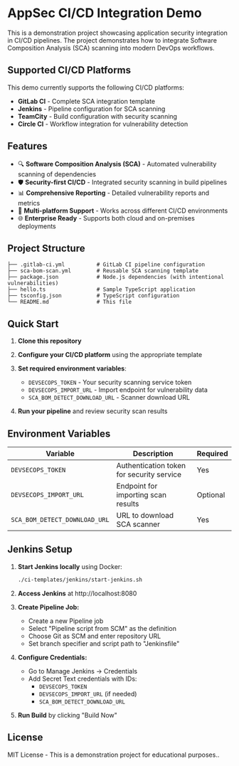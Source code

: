 # AppSec CI/CD Integration Demo

This is a demonstration project showcasing application security integration in CI/CD pipelines. The project demonstrates how to integrate Software Composition Analysis (SCA) scanning into modern DevOps workflows.

## Supported CI/CD Platforms

This demo currently supports the following CI/CD platforms:

- **GitLab CI** - Complete SCA integration template
- **Jenkins** - Pipeline configuration for SCA scanning
- **TeamCity** - Build configuration with security scanning
- **Circle CI** - Workflow integration for vulnerability detection

## Features

- 🔍 **Software Composition Analysis (SCA)** - Automated vulnerability scanning of dependencies
- 🛡️ **Security-first CI/CD** - Integrated security scanning in build pipelines
- 📊 **Comprehensive Reporting** - Detailed vulnerability reports and metrics
- 🔧 **Multi-platform Support** - Works across different CI/CD environments
- 🌐 **Enterprise Ready** - Supports both cloud and on-premises deployments

## Project Structure

```
├── .gitlab-ci.yml          # GitLab CI pipeline configuration
├── sca-bom-scan.yml        # Reusable SCA scanning template
├── package.json            # Node.js dependencies (with intentional vulnerabilities)
├── hello.ts                # Sample TypeScript application
├── tsconfig.json           # TypeScript configuration
└── README.md               # This file
```

## Quick Start

1. **Clone this repository**
2. **Configure your CI/CD platform** using the appropriate template
3. **Set required environment variables**:
   - `DEVSECOPS_TOKEN` - Your security scanning service token
   - `DEVSECOPS_IMPORT_URL` - Import endpoint for vulnerability data
   - `SCA_BOM_DETECT_DOWNLOAD_URL` - Scanner download URL

4. **Run your pipeline** and review security scan results

## Environment Variables

| Variable | Description | Required |
|----------|-------------|---------|
| `DEVSECOPS_TOKEN` | Authentication token for security service | Yes |
| `DEVSECOPS_IMPORT_URL` | Endpoint for importing scan results | Optional |
| `SCA_BOM_DETECT_DOWNLOAD_URL` | URL to download SCA scanner | Yes |

## Jenkins Setup

1. **Start Jenkins locally** using Docker:
   ```bash
   ./ci-templates/jenkins/start-jenkins.sh
   ```

2. **Access Jenkins** at http://localhost:8080

3. **Create Pipeline Job:**
   - Create a new Pipeline job
   - Select "Pipeline script from SCM" as the definition
   - Choose Git as SCM and enter repository URL
   - Set branch specifier and script path to "Jenkinsfile"

4. **Configure Credentials:**
   - Go to Manage Jenkins → Credentials
   - Add Secret Text credentials with IDs:
     - `DEVSECOPS_TOKEN`
     - `DEVSECOPS_IMPORT_URL` (if needed)
     - `SCA_BOM_DETECT_DOWNLOAD_URL`

5. **Run Build** by clicking "Build Now"

## License

MIT License - This is a demonstration project for educational purposes..
